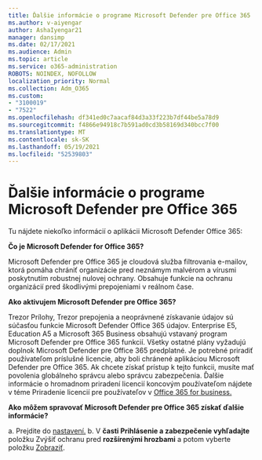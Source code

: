 ```yaml
---
title: Ďalšie informácie o programe Microsoft Defender pre Office 365
ms.author: v-aiyengar
author: AshaIyengar21
manager: dansimp
ms.date: 02/17/2021
ms.audience: Admin
ms.topic: article
ms.service: o365-administration
ROBOTS: NOINDEX, NOFOLLOW
localization_priority: Normal
ms.collection: Adm_O365
ms.custom:
- "3100019"
- "7522"
ms.openlocfilehash: df341ed0c7aacaf84d3a33f223b7df44be5a78d9
ms.sourcegitcommit: f4866e94918c7b591ad0cd3b58169d340bcc7f00
ms.translationtype: MT
ms.contentlocale: sk-SK
ms.lasthandoff: 05/19/2021
ms.locfileid: "52539803"
---
```

# <a name="learn-about-microsoft-defender-for-office-365"></a>Ďalšie informácie o programe Microsoft Defender pre Office 365

Tu nájdete niekoľko informácií o aplikácii Microsoft Defender Office 365:

**Čo je Microsoft Defender for Office 365?**

Microsoft Defender pre Office 365 je cloudová služba filtrovania e-mailov, ktorá pomáha chrániť organizácie pred neznámym malvérom a vírusmi poskytnutím robustnej nulovej ochrany. Obsahuje funkcie na ochranu organizácií pred škodlivými prepojeniami v reálnom čase.

**Ako aktivujem Microsoft Defender pre Office 365?**

Trezor Prílohy, Trezor prepojenia a neoprávnené získavanie údajov sú súčasťou funkcie Microsoft Defender Office 365 údajov. Enterprise E5, Education A5 a Microsoft 365 Business obsahujú vstavaný program Microsoft Defender pre Office 365 funkcií. Všetky ostatné plány vyžadujú doplnok Microsoft Defender pre Office 365 predplatné. Je potrebné priradiť používateľom príslušné licencie, aby boli chránené aplikáciou Microsoft Defender pre Office 365. Ak chcete získať prístup k tejto funkcii, musíte mať povolenia globálneho správcu alebo správcu zabezpečenia. Ďalšie informácie o hromadnom priradení licencií koncovým používateľom nájdete v téme Priradenie licencií pre používateľov v [Office 365 for business.](https://go.microsoft.com/fwlink/?linkid=2093435)

**Ako môžem spravovať Microsoft Defender pre Office 365 získať ďalšie informácie?**

a. Prejdite do [nastavení.](https://go.microsoft.com/fwlink/p/?linkid=2075721)
b. V **časti Prihlásenie a zabezpečenie vyhľadajte** položku Zvýšiť ochranu pred **rozšírenými hrozbami** a potom vyberte položku [Zobraziť](https://go.microsoft.com/fwlink/?linkid=2109302).
